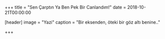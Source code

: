 +++
title = "Sen Çarptın Ya Ben Pek Bir Canlandım!"
date = 2018-10-21T00:00:00


[header]
image = "Yazi"
caption = "Bir eksenden, öteki bir göz altı benine.."

+++
